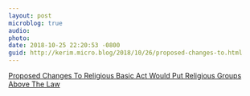 ```yaml
---
layout: post
microblog: true
audio: 
photo: 
date: 2018-10-25 22:20:53 -0800
guid: http://kerim.micro.blog/2018/10/26/proposed-changes-to.html
---
```

[Proposed Changes To Religious Basic Act Would Put Religious Groups Above The Law](https://newbloommag.net/2018/10/24/religious-basic-act-changes/)
